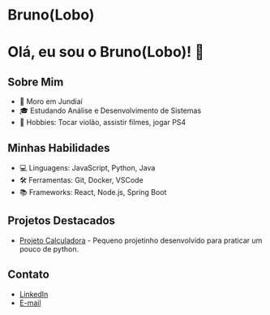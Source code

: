 # Bruno(Lobo)

# Olá, eu sou o Bruno(Lobo)! 🐺

## Sobre Mim
- 📍 Moro em Jundiaí
- 🎓 Estudando Análise e Desenvolvimento de Sistemas
- 🎸 Hobbies: Tocar violão, assistir filmes, jogar  PS4

## Minhas Habilidades
- 💻 Linguagens: JavaScript, Python, Java
- 🛠️ Ferramentas: Git, Docker, VSCode
- 📚 Frameworks: React, Node.js, Spring Boot

## Projetos Destacados
- [Projeto Calculadora](https://github.com/Lobo-Branco/ProjetoCalculadora) - Pequeno projetinho desenvolvido para praticar um pouco de python.

## Contato
- [LinkedIn](https://www.linkedin.com/in/bruno-queiros-6b011ba1/)
- [E-mail](brunoq.firmino@gmail.com)
